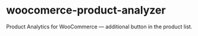 # woocomerce-product-analyzer
Product Analytics for WooCommerce — additional button in the product list.
